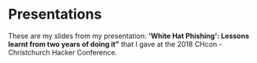 # Presentations

These are my slides from my presentation: **'White Hat Phishing': Lessons learnt from two years of doing it"** that I gave at the 2018 CHcon - Christchurch Hacker Conference.

